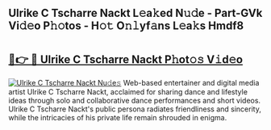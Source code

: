 ## Ulrike C Tscharre Nackt L𝚎a𝚔ed N𝚞𝚍e - Part-GVk Vi𝚍𝚎o P𝚑𝚘tos - H𝚘𝚝 O𝚗𝚕yf𝚊ns L𝚎a𝚔s Hmdf8

# <h2><a href="http://kf6ibs.oniu.top/?m=Ulrike+C+Tscharre+Nackt">🔗👉 🔴 Ulrike C Tscharre Nackt P𝚑ot𝚘𝚜 V𝚒d𝚎o</a></h2>

[![Ulrike C Tscharre Nackt Nu𝚍e𝚜](https://i.imgur.com/0qMVB7G.gif)](http://kf6ibs.oniu.top/?m=Ulrike+C+Tscharre+Nackt)
Web-based entertainer and digital media artist Ulrike C Tscharre Nackt, acclaimed for sharing dance and lifestyle ideas through solo and collaborative dance performances and short videos. Ulrike C Tscharre Nackt's public persona radiates friendliness and sincerity, while the intricacies of his private life remain shrouded in enigma.  
